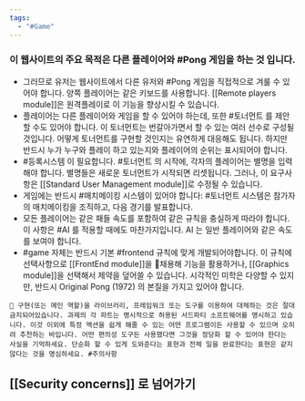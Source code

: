 ```yaml
---
tags:
  - "#Game"
---
```

### 이 웹사이트의 주요 목적은 다른 플레이어와 #Pong 게임을 하는 것 입니다.

- 그러므로 유저는 웹사이트에서 다른 유저와 #Pong 게임을 직접적으로 겨룰 수 있어야 합니다. 양쪽 플레이어는 같은 키보드를 사용합니다. [[Remote players module]]은 원격플레이로 이 기능을 향상시킬 수 있습니다.
- 플레이어는 다른 플레이어와 게임을 할 수 있어야 하는데, 또한 #토너먼트 를 제안할 수도 있어야 합니다. 이 토너먼트는 번갈아가면서 할 수 있는 여러 선수로 구성될 것입니다. 어떻게 토너먼트를 구현할 것인지는 유연하게 대응해도 됩니다. 하지만 반드시 누가 누구와 플레이 하고 있는지와 플레이어의 순위는 표시되어야 합니다.
- #등록시스템 이 필요합니다. #토너먼트 의 시작에, 각자의 플레이어는 별명을 입력해야 합니다. 별명들은 새로운 토너먼트가 시작되면 리셋됩니다. 그러나, 이 요구사항은 [[Standard User Management module]]로 수정될 수 있습니다.
- 게임에는 반드시 #매치메이킹 시스템이 있어야 합니다: #토너먼트 시스템은 참가자의 매치메이킹을 조직하고, 다음 경기를 발표합니다.
- 모든 플레이어는 같은 패들 속도를 포함하여 같은 규칙을 충실하게 따라야 합니다. 이 사항은 #AI 를 적용할 때에도 마찬가지입니다. AI 는 일반 플레이어와 같은 속도를 보여야 합니다.
- #game 자체는 반드시 기본 #frontend  규칙에 맞게 개발되어야합니다. 이 규칙에 선택사항으로 [[FrontEnd module]]을 채용해 기능을 활용하거나,  [[Graphics module]]을 선택해서 제약을 덮어쓸 수 있습니다. 시각적인 미학은 다양할 수 있지만, 반드시 Original Pong (1972) 의 본질을 가지고 있어야 합니다.
```
🚨 구현(또는 메인 역할)을 라이브러리, 프레임워크 또는 도구를 이용하여 대체하는 것은 절대 금지되어있습니다. 과제의 각 파트는 명시적으로 허용된 서드파티 소프트웨어를 명시하고 있습니다. 이것 이외에 특정 액션을 쉽게 해줄 수 있는 어떤 프로그램이든 사용할 수 있으며 오히려 추천하는 바입니다. 어떤 편의성 도구든 사용했다면 그것을 정당화 할 수 있어야 한다는 사실을 기억하세요. 단순화 할 수 있게 도와준다는 표현과 전체 일을 완료한다는 표현은 같지 않다는 것을 명심하세요. #주의사항
```


## [[Security concerns]] 로 넘어가기